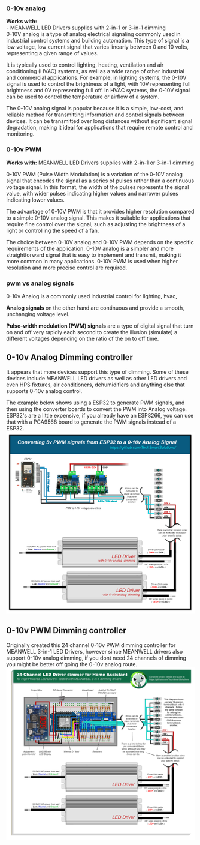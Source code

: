 ### 0-10v analog
**Works with:**  
       - MEANWELL LED Drivers supplies with 2-in-1 or 3-in-1 dimming  
0-10V analog is a type of analog electrical signaling commonly used in industrial control systems and building automation. This type of signal is a low voltage, low current signal that varies linearly between 0 and 10 volts, representing a given range of values.

It is typically used to control lighting, heating, ventilation and air conditioning (HVAC) systems, as well as a wide range of other industrial and commercial applications. For example, in lighting systems, the 0-10V signal is used to control the brightness of a light, with 10V representing full brightness and 0V representing full off. In HVAC systems, the 0-10V signal can be used to control the temperature or airflow of a system.

The 0-10V analog signal is popular because it is a simple, low-cost, and reliable method for transmitting information and control signals between devices. It can be transmitted over long distances without significant signal degradation, making it ideal for applications that require remote control and monitoring.

### 0-10v PWM
**Works with:** MEANWELL LED Drivers supplies with 2-in-1 or 3-in-1 dimming  
  
  
0-10V PWM (Pulse Width Modulation) is a variation of the 0-10V analog signal that encodes the signal as a series of pulses rather than a continuous voltage signal. In this format, the width of the pulses represents the signal value, with wider pulses indicating higher values and narrower pulses indicating lower values.

The advantage of 0-10V PWM is that it provides higher resolution compared to a simple 0-10V analog signal. This makes it suitable for applications that require fine control over the signal, such as adjusting the brightness of a light or controlling the speed of a fan.

The choice between 0-10V analog and 0-10V PWM depends on the specific requirements of the application. 0-10V analog is a simpler and more straightforward signal that is easy to implement and transmit, making it more common in many applications. 0-10V PWM is used when higher resolution and more precise control are required.

### pwm vs analog signals
0-10v Analog is a commonly used industrial control for lighting, hvac, 

**Analog signals** on the other hand are continuous and provide a smooth, unchanging voltage level.

**Pulse-width modulation (PWM) signals** are a type of digital signal that turn on and off very rapidly each second to create the illusion (simulate) a different voltages depending on the ratio of the on to off time.





## 0-10v Analog Dimming controller
It appears that more devices support this type of dimming.  Some of these devices include MEANWELL LED drivers as well as other LED drivers and even HPS fixtures, air conditioners, dehumidifiers and anything else that supports 0-10v analog control.  

The example below shows using a ESP32 to generate PWM signals, and then using the converter boards to convert the PWM into Analog voltage.   ESP32's are a little expensive, if you already have an ESP8266, you can use that with a PCA9568 board to generate the PWM signals instead of a ESP32.
<img src="/images/Converting-5v-PWM-signals-from-ESP32-to-a-0-10v-Analog.png">

## 0-10v PWM Dimming controller
Originally created this 24 channel 0-10v PWM dimming controller for MEANWELL 3-in-1 LED Drivers, however since MEANWELL drivers also support 0-10v analog dimming, if you dont need 24 channels of dimming you might be better off going the 0-10v analog route.  
<img src="/images/24-Channel-TLC5947-based-LED-Driver-dimmer-for-Home-Assistant.png">
     

